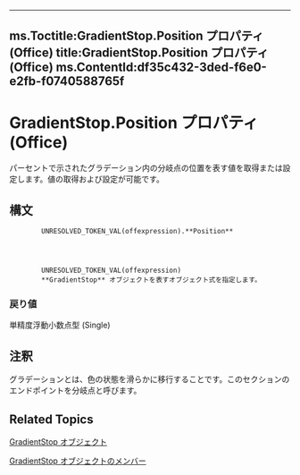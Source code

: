 

---
ms.Toctitle:GradientStop.Position プロパティ (Office)
title:GradientStop.Position プロパティ (Office)
ms.ContentId:df35c432-3ded-f6e0-e2fb-f0740588765f
---
# GradientStop.Position プロパティ (Office)




パーセントで示されたグラデーション内の分岐点の位置を表す値を取得または設定します。値の取得および設定が可能です。

## 構文

            UNRESOLVED_TOKEN_VAL(offexpression).**Position**




            UNRESOLVED_TOKEN_VAL(offexpression)
            **GradientStop** オブジェクトを表すオブジェクト式を指定します。

### 戻り値
単精度浮動小数点型 (Single)





## 注釈
グラデーションとは、色の状態を滑らかに移行することです。このセクションのエンドポイントを分岐点と呼びます。



## Related Topics

[GradientStop オブジェクト](b5003bfc-9ac6-fd56-f214-a0d99db0cf07.md)

[GradientStop オブジェクトのメンバー](49a04149-e038-a52a-6bf8-ad05f9630605.md)




